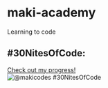# maki-academy
Learning to code

## #30NitesOfCode:
  [Check out my progress!](https://www.codedex.io/@makicodes/30-nites-of-code)  
  ![@makicodes #30NitesOfCode](https://www.codedex.io/api/petStatus?user=makicodes)